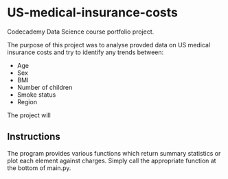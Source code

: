 # US-medical-insurance-costs
Codecademy Data Science course portfolio project.

The purpose of this project was to analyse provded data on US medical insurance costs and try to identify any trends between:

* Age
* Sex
* BMI
* Number of children
* Smoke status
* Region

The project will

## Instructions
The program provides various functions which return summary statistics or plot each element against charges. Simply call the appropriate function at the bottom of main.py.
